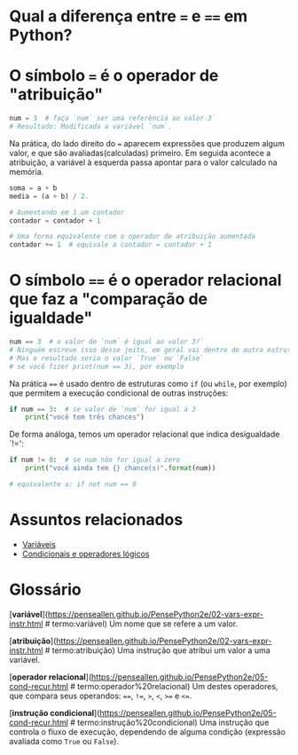 # Qual a diferença entre `=` e `==` em Python?

# O símbolo `=` é o operador de "atribuição"

```python
num = 3  # faça `num` ser uma referência ao valor 3`
# Resultado: Modificada a variável `num`.
```

Na prática, do lado direito do `=` aparecem expressões que produzem algum valor, e que são avaliadas(calculadas) primeiro. Em seguida acontece a atribuição, a variável à esquerda passa apontar para o valor calculado na memória.


```python
soma = a + b
media = (a + b) / 2.

# Aumentando em 1 um contador
contador = contador + 1

# Uma forma equivalente com o operador de atribuição aumentada
contador += 1  # equivale a contador = contador + 1
```

# O símbolo `==` é o operador relacional que faz a "comparação de igualdade"

```python
num == 3  # o valor de `num` é igual ao valor 3?`
# Ninguém escreve isso desse jeito, em geral vai dentro de outra estrutura.
# Mas o resultado seria o valor `True` ou `False`
# se você fizer print(num == 3), por exemplo
```

Na prática  `==`  é usado dentro de estruturas como `if` (ou `while`, por exemplo) que permitem a execução condicional de outras instruções:

```python
if num == 3:  # se valor de `num` for igual a 3
    print("você tem três chances")
```

De forma análoga, temos um operador relacional que indica desigualdade `!=':

```python
if num != 0:  # se num não for igual a zero
    print("você ainda tem {} chance(s)".format(num))

# equivalente a: if not num == 0
```

# Assuntos relacionados

- [Variáveis](variaveis.md)
- [Condicionais e operadores lógicos](condicionais_py.md)

# Glossário

[**variável**](https://penseallen.github.io/PensePython2e/02-vars-expr-instr.html  # termo:variável) Um nome que se refere a um valor.

[**atribuição**](https://penseallen.github.io/PensePython2e/02-vars-expr-instr.html  # termo:atribuição) Uma instrução que atribui um valor a uma variável.

[**operador relacional**](https://penseallen.github.io/PensePython2e/05-cond-recur.html  # termo:operador%20relacional) Um destes operadores, que compara seus operandos: `==`, `!=`, `>`, `<`, `>=` e `<=`.

[**instrução condicional**](https://penseallen.github.io/PensePython2e/05-cond-recur.html  # termo:instrução%20condicional) Uma instrução que controla o fluxo de execução, dependendo de alguma condição (expressão avaliada como `True` ou `False`).
